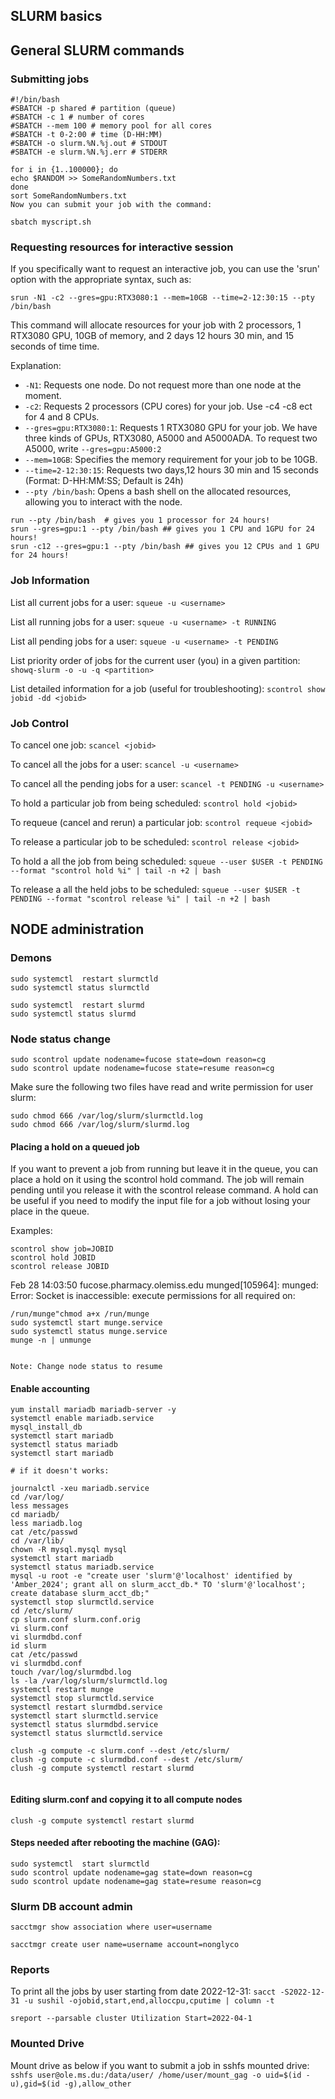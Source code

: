## SLURM basics
## General SLURM commands 

### Submitting jobs
```
#!/bin/bash
#SBATCH -p shared # partition (queue)
#SBATCH -c 1 # number of cores
#SBATCH --mem 100 # memory pool for all cores
#SBATCH -t 0-2:00 # time (D-HH:MM)
#SBATCH -o slurm.%N.%j.out # STDOUT
#SBATCH -e slurm.%N.%j.err # STDERR

for i in {1..100000}; do
echo $RANDOM >> SomeRandomNumbers.txt
done
sort SomeRandomNumbers.txt
Now you can submit your job with the command:

sbatch myscript.sh
```
### Requesting resources for interactive session

If you specifically want to request an interactive job, you can use the 'srun' option with the appropriate syntax, such as:

```
srun -N1 -c2 --gres=gpu:RTX3080:1 --mem=10GB --time=2-12:30:15 --pty /bin/bash
```
This command will allocate resources for your job with 2 processors, 1 RTX3080 GPU, 10GB of memory, and 2 days 12 hours 30 min, and 15 seconds of time  time.

Explanation:
- `-N1`: Requests one node. Do not request more than one node at the moment. 
- `-c2`: Requests 2 processors (CPU cores) for your job. Use -c4 -c8 ect for 4 and 8 CPUs. 
- `--gres=gpu:RTX3080:1`: Requests 1 RTX3080 GPU for your job. We have three kinds of GPUs, RTX3080, A5000 and A5000ADA. To request two A5000, write `--gres=gpu:A5000:2`
- `--mem=10GB`: Specifies the memory requirement for your job to be 10GB.
- `--time=2-12:30:15`: Requests two days,12 hours 30 min and 15 seconds (Format: D-HH:MM:SS; Default is 24h)
- `--pty /bin/bash`: Opens a bash shell on the allocated resources, allowing you to interact with the node.

```
run --pty /bin/bash  # gives you 1 processor for 24 hours!
srun --gres=gpu:1 --pty /bin/bash ## gives you 1 CPU and 1GPU for 24 hours!
srun -c12 --gres=gpu:1 --pty /bin/bash ## gives you 12 CPUs and 1 GPU for 24 hours!

```



### Job Information

List all current jobs for a user:
```squeue -u <username>```

List all running jobs for a user:
```squeue -u <username> -t RUNNING```

List all pending jobs for a user:
```squeue -u <username> -t PENDING```

List priority order of jobs for the current user (you) in a given partition:
```showq-slurm -o -u -q <partition>```

List detailed information for a job (useful for troubleshooting):
```scontrol show jobid -dd <jobid>```

### Job Control


To cancel one job:
```scancel <jobid>```

To cancel all the jobs for a user:
```scancel -u <username>```

To cancel all the pending jobs for a user:
```scancel -t PENDING -u <username>```

To hold a particular job from being scheduled:
```scontrol hold <jobid>```

To requeue (cancel and rerun) a particular job:
```scontrol requeue <jobid>```

To release a particular job to be scheduled:
```scontrol release <jobid>```

To hold a all the job from being scheduled:
```squeue --user $USER -t PENDING --format "scontrol hold %i" | tail -n +2 | bash```



To release a all the held jobs to be scheduled:
```squeue --user $USER -t PENDING --format "scontrol release %i" | tail -n +2 | bash```


## NODE administration

### Demons
```
sudo systemctl  restart slurmctld
sudo systemctl status slurmctld

sudo systemctl  restart slurmd
sudo systemctl status slurmd
```

### Node status change
```
sudo scontrol update nodename=fucose state=down reason=cg 
sudo scontrol update nodename=fucose state=resume reason=cg

```

Make sure the following two files have read and write permission for user slurm:
```
sudo chmod 666 /var/log/slurm/slurmctld.log
sudo chmod 666 /var/log/slurm/slurmd.log
```
#### Placing a hold on a queued job
If you want to prevent a job from running but leave it in the queue, you can place a hold on it using the scontrol hold command. The job will remain pending until you release it with the scontrol release command. A hold can be useful if you need to modify the input file for a job without losing your place in the queue.

Examples:
```
scontrol show job=JOBID
scontrol hold JOBID
scontrol release JOBID
```
Feb 28 14:03:50 fucose.pharmacy.olemiss.edu munged[105964]: munged: Error: Socket is inaccessible: execute permissions for all required on:

```
/run/munge"chmod a+x /run/munge
sudo systemctl start munge.service
sudo systemctl status munge.service
munge -n | unmunge


Note: Change node status to resume

```
#### Enable accounting
```
yum install mariadb mariadb-server -y
systemctl enable mariadb.service
mysql_install_db
systemctl start mariadb
systemctl status mariadb
systemctl start mariadb

# if it doesn't works:

journalctl -xeu mariadb.service
cd /var/log/
less messages
cd mariadb/
less mariadb.log
cat /etc/passwd
cd /var/lib/
chown -R mysql.mysql mysql
systemctl start mariadb
systemctl status mariadb.service
mysql -u root -e "create user 'slurm'@'localhost' identified by 'Amber_2024'; grant all on slurm_acct_db.* TO 'slurm'@'localhost'; create database slurm_acct_db;"
systemctl stop slurmctld.service
cd /etc/slurm/
cp slurm.conf slurm.conf.orig
vi slurm.conf
vi slurmdbd.conf
id slurm
cat /etc/passwd
vi slurmdbd.conf
touch /var/log/slurmdbd.log
ls -la /var/log/slurm/slurmctld.log
systemctl restart munge
systemctl stop slurmctld.service
systemctl restart slurmdbd.service
systemctl start slurmctld.service
systemctl status slurmdbd.service
systemctl status slurmctld.service

clush -g compute -c slurm.conf --dest /etc/slurm/
clush -g compute -c slurmdbd.conf --dest /etc/slurm/
clush -g compute systemctl restart slurmd


```



#### Editing slurm.conf and copying it to all compute nodes
```
clush -g compute systemctl restart slurmd
```



#### Steps needed after rebooting the machine (GAG):
```
sudo systemctl  start slurmctld
sudo scontrol update nodename=gag state=down reason=cg
sudo scontrol update nodename=gag state=resume reason=cg
```

### Slurm DB account admin ##
```sacctmgr show association where user=username```


```sacctmgr create user name=username account=nonglyco```


### Reports

To print all the jobs by user starting from date 2022-12-31:
```sacct -S2022-12-31 -u sushil -ojobid,start,end,alloccpu,cputime | column -t```


```sreport --parsable cluster Utilization Start=2022-04-1```



### Mounted Drive
Mount drive as below if you want to submit a job in sshfs mounted drive:
```sshfs user@ole.ms.du:/data/user/ /home/user/mount_gag -o uid=$(id -u),gid=$(id -g),allow_other```
